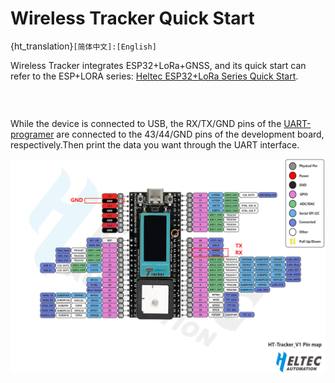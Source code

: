 # Wireless Tracker Quick Start
{ht_translation}`[简体中文]:[English]`

Wireless Tracker integrates ESP32+LoRa+GNSS, and its quick start can refer to the ESP+LORA series: [Heltec ESP32+LoRa Series Quick Start](https://docs.heltec.org/en/node/esp32/quick_start.html).

&nbsp;

```{Tip} On **special occasions**, some of the current data of the development board may not be directly printed through the USB interface. Therefore, we recommend you to install a USB to serial port module ( [UART-programer](https://heltec.org/product/uart_programmer/) ).

```

While the device is connected to USB, the RX/TX/GND pins of the [UART-programer](https://heltec.org/product/uart_programmer/) are connected to the 43/44/GND pins of the development board, respectively.Then print the data you want through the UART interface.

![](img/01.png)